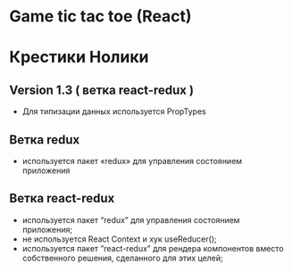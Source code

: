 # Game tic tac toe (React)
# Крестики Нолики

## Version 1.3 ( ветка react-redux )

* Для типизации данных используется PropTypes

## Ветка redux
* используется пакет «redux» для управления состоянием приложения


## Ветка react-redux
* используется пакет “redux” для управления состоянием приложения;
* не используется React Context и хук useReducer();
* используется пакет ”react-redux” для рендера компонентов вместо собственного решения, сделанного для этих целей;
